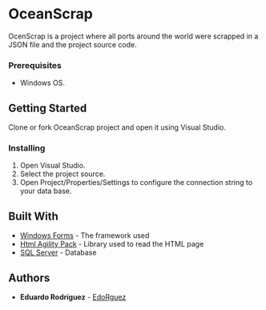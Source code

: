 # OceanScrap

OcenScrap is a project where all ports around the world were scrapped in a JSON file and the project source code.

### Prerequisites

* Windows OS.

## Getting Started

Clone or fork OceanScrap project and open it using Visual Studio.

### Installing

1. Open Visual Studio.
2. Select the project source.
3. Open Project/Properties/Settings to configure the connection string to your data base.

## Built With

* [Windows Forms](https://docs.microsoft.com/en-us/dotnet/framework/winforms/) - The framework used
* [Html Agility Pack](https://html-agility-pack.net/) - Library used to read the HTML page
* [SQL Server](https://www.microsoft.com/es-es/sql-server/sql-server-2019) - Database

## Authors

* **Eduardo Rodríguez** - [EdoRguez](https://github.com/EdoRguez)
